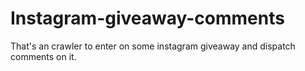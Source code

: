 # Instagram-giveaway-comments
That's an crawler to enter on some instagram giveaway and dispatch comments on it.

